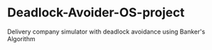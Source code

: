 # Deadlock-Avoider-OS-project
Delivery company simulator with deadlock avoidance using Banker's Algorithm
